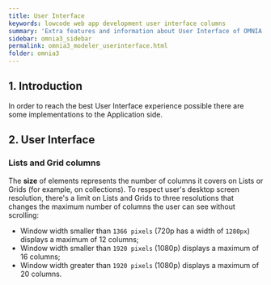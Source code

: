```yaml
---
title: User Interface
keywords: lowcode web app development user interface columns
summary: 'Extra features and information about User Interface of OMNIA Platform.'
sidebar: omnia3_sidebar
permalink: omnia3_modeler_userinterface.html
folder: omnia3
---
```


## 1. Introduction

In order to reach the best User Interface experience possible there are some implementations to the Application side.

## 2. User Interface

### Lists and Grid columns

The **size** of elements represents the number of columns it covers on Lists or Grids (for example, on collections).
To respect user's desktop screen resolution, there's a limit on Lists and Grids to three resolutions that changes the maximum number of columns the user can see without scrolling:

- Window width smaller than `1366 pixels` (720p has a width of `1280px`) displays a maximum of 12 columns;
- Window width smaller than `1920 pixels` (1080p) displays a maximum of 16 columns;
- Window width greater than `1920 pixels` (1080p) displays a maximum of 20 columns.
